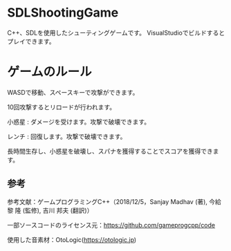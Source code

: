 # SDLShootingGame
 
C++、SDLを使用したシューティングゲームです。
VisualStudioでビルドするとプレイできます。

# ゲームのルール

WASDで移動、スペースキーで攻撃ができます。

10回攻撃するとリロードが行われます。

小惑星 : ダメージを受けます。攻撃で破壊できます。

レンチ : 回復します。攻撃で破壊できます。

長時間生存し、小惑星を破壊し、スパナを獲得することでスコアを獲得できます。


## 参考
参考文献：ゲームプログラミングC++（2018/12/5，Sanjay Madhav (著), 今給黎 隆 (監修), 吉川 邦夫 (翻訳)）

一部ソースコードのライセンス元：https://github.com/gameprogcpp/code

使用した音素材：OtoLogic(https://otologic.jp)
